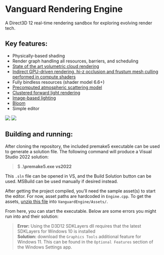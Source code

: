 # Vanguard Rendering Engine
A Direct3D 12 real-time rendering sandbox for exploring evolving render tech.

## Key features:
- Physically-based shading
- Render graph handling all resources, barriers, and scheduling
- [State of the art volumetric cloud rendering](https://youtu.be/vxx94Vzp9QE)
- [Indirect GPU-driven rendering, hi-z occlusion and frustum mesh culling performed in compute shaders](https://youtu.be/WQRD-Eds0CU)
- Fully bindless resources (shader model 6.6+)
- [Precomputed atmospheric scattering model](https://youtu.be/rnKr92Yjrcc)
- [Clustered forward light rendering](https://youtu.be/Jj8EGCZFbLI)
- [Image-based lighting](https://youtu.be/QX5aG11s71w)
- [Bloom](https://youtu.be/UKhNTCVwqV4)
- Simple editor

![](https://user-images.githubusercontent.com/18013792/167507085-dbd68372-c2f5-414c-93f3-7391503a22d0.png)
![](https://github.com/user-attachments/assets/9df69f4b-0b88-4299-a66d-49b46ea10c84)

## Building and running:
After cloning the repository, the included premake5 executable can be used to generate a solution file. The following command will produce a Visual Studio 2022 solution:

> $ **.\premake5.exe vs2022**

This `.sln` file can be opened in VS, and the Build Solution button can be used. MSBuild can be used manually if desired instead.

After getting the project compiled, you'll need the sample asset(s) to start the editor. For now, asset paths are hardcoded in `Engine.cpp`. To get the assets, [unzip this file](https://github.com/Xenonic/VanguardEngine/files/8886894/Models.zip) into `VanguardEngine/Assets/`.

From here, you can start the executable. Below are some errors you might run into and their solution:

> **Error:** Using the D3D12 SDKLayers dll requires that the latest SDKLayers for Windows 10 is installed \
> **Solution:** download the `Graphics Tools` additional feature for Windows 11. This can be found in the `Optional Features` section of the Windows Settings app.
